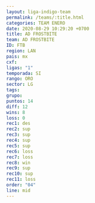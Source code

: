 ```yaml
---
layout: liga-indigo-team
permalink: /teams/:title.html
categories: TEAM ENERO
date: 2020-08-29 10:29:20 +0700
title: AD FROSTBITE
team: AD FROSTBITE
ID: FTB
region: LAN
pais: mx
cxf: 
ligas: "1"
temporada: SI
rango: ORO
sector: LG
tags: 
grupo: 
puntos: 14
diff: 12
wins: 8
loss: 0
rec1: des
rec2: sup
rec3: sup
rec4: sup
rec5: sup
rec6: loss
rec7: loss
rec8: win
rec9: sup
rec10: sup
rec11: loss
order: "04"
line: mid
---
```



